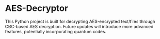# AES-Decryptor
This Python project is built for decrypting AES-encrypted text/files through CBC-based AES decryption. Future updates will introduce more advanced features, potentially incorporating quantum codes.
